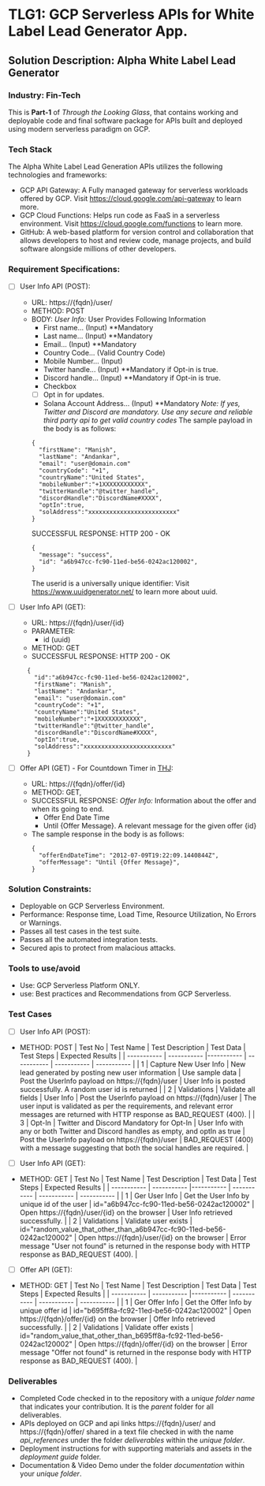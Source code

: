# TLG1: GCP Serverless APIs for White Label Lead Generator App.
## Solution Description: Alpha White Label Lead Generator
### Industry: Fin-Tech

This is **Part-1** of *Through the Looking Glass*, that contains working and deployable code and final software package for APIs built and deployed using modern serverless paradigm on GCP.

### Tech Stack
The Alpha White Label Lead Generation APIs utilizes the following technologies and frameworks:
- GCP API Gateway: A Fully managed gateway for serverless workloads offered by GCP. Visit https://cloud.google.com/api-gateway to learn more.
- GCP Cloud Functions: Helps run code as FaaS in a serverless environment. Visit https://cloud.google.com/functions to learn more.
- GitHub: A web-based platform for version control and collaboration that allows developers to host and review code, manage projects, and build software alongside millions of other developers.

### Requirement Specifications:
- [ ] User Info API (POST): 
  - URL: https://{fqdn}/user/
  - METHOD: POST
  - BODY: *User Info:* User Provides Following Information
    - First name... (Input) **Mandatory
    - Last name... (Input) **Mandatory
    - Email... (Input) **Mandatory
    - Country Code... (Valid Country Code)
    - Mobile Number... (Input)
    - Twitter handle... (Input) **Mandatory if Opt-in is true.
    - Discord handle... (Input) **Mandatory if Opt-in is true.
    - Checkbox 
    - [ ] Opt in for updates. 
    - Solana Account Address... (Input) **Mandatory
    *Note: If yes, Twitter and Discord are mandatory.*
    *Use any secure and reliable third party api to get valid country codes*
    The sample payload in the body is as follows:
    ```
    {
      "firstName": "Manish",
      "lastName": "Andankar",
      "email": "user@domain.com"
      "countryCode": "+1",
      "countryName":"United States",
      "mobileNumber":"+1XXXXXXXXXXXX",
      "twitterHandle":"@twitter_handle",
      "discordHandle":"DiscordName#XXXX",
      "optIn":true,
      "solAddress":"xxxxxxxxxxxxxxxxxxxxxxxxx"
    }
    ```
    SUCCESSFUL RESPONSE: HTTP 200 - OK
    ```
    {
      "message": "success",
      "id": "a6b947cc-fc90-11ed-be56-0242ac120002",
    }
    ```
    The userid is a universally unique identifier: Visit https://www.uuidgenerator.net/ to learn more about uuid.
    
- [ ] User Info API (GET): 
  - URL: https://{fqdn}/user/{id}
  - PARAMETER:
    - id (uuid)   
  - METHOD: GET
  - SUCCESSFUL RESPONSE: HTTP 200 - OK
  ```
    {
      "id":"a6b947cc-fc90-11ed-be56-0242ac120002",
      "firstName": "Manish",
      "lastName": "Andankar",
      "email": "user@domain.com"
      "countryCode": "+1",
      "countryName":"United States",
      "mobileNumber":"+1XXXXXXXXXXXX",
      "twitterHandle":"@twitter_handle",
      "discordHandle":"DiscordName#XXXX",
      "optIn":true,
      "solAddress":"xxxxxxxxxxxxxxxxxxxxxxxxx"
    }
    ```

- [ ] Offer API (GET) - For Countdown Timer in [THJ](https://github.com/manish-andankar/Alpha-White-Label-Lead-Generator/blob/THJ/README.md): 
  - URL: https://{fqdn}/offer/{id}
  - METHOD: GET,
  - SUCCESSFUL RESPONSE: *Offer Info:* Information about the offer and when its going to end.
    - Offer End Date Time
    - Until {Offer Message}. A relevant message for the given offer {id} 
  - The sample response in the body is as follows:
    ```
    {
      "offerEndDateTime": "2012-07-09T19:22:09.1440844Z",
      "offerMessage": "Until {Offer Message}",
    }
    ```

### Solution Constraints:
  - Deployable on GCP Serverless Environment.
  - Performance: Response time, Load Time, Resource Utilization, No Errors or Warnings.
  - Passes all test cases in the test suite.
  - Passes all the automated integration tests.
  - Secured apis to protect from malacious attacks.

### Tools to use/avoid
  - Use: GCP Serverless Platform ONLY.
  - use: Best practices and Recommendations from GCP Serverless.

### Test Cases
- [ ] User Info API (POST): 
- METHOD: POST
  | Test No | Test Name | Test Description | Test Data |  Test Steps | Expected Results |
  | ----------- | ----------- |----------- | ----------- | ----------- | ----------- |
  | 1 | Capture New User Info | New lead generated by posting new user information | Use sample data | Post the UserInfo payload on https://{fqdn}/user  | User Info is posted successfully. A random user id is returned |
  | 2 | Validations | Validate all fields | User Info | Post the UserInfo payload on https://{fqdn}/user  | The user input is validated as per the requirements, and relevant error messages are returned with HTTP response as BAD_REQUEST (400). |
  | 3 | Opt-In | Twitter and Discord Mandatory for Opt-In | User Info with any or both Twitter and Discord handles as empty, and optIn as true | Post the UserInfo payload on https://{fqdn}/user | BAD_REQUEST (400) with a message suggesting that both the social handles are required. |

- [ ] User Info API (GET): 
- METHOD: GET
  | Test No | Test Name | Test Description | Test Data |  Test Steps | Expected Results |
  | ----------- | ----------- |----------- | ----------- | ----------- | ----------- |
  | 1 | Ger User Info | Get the User Info by unique id of the user | id="a6b947cc-fc90-11ed-be56-0242ac120002" | Open https://{fqdn}/user/{id} on the browser | User Info retrieved successfully. |
  | 2 | Validations | Validate user exists | id="random_value_that_other_than_a6b947cc-fc90-11ed-be56-0242ac120002" | Open https://{fqdn}/user/{id} on the browser | Error message "User not found" is returned in the response body with HTTP response as BAD_REQUEST (400). |

- [ ] Offer API (GET): 
- METHOD: GET
  | Test No | Test Name | Test Description | Test Data |  Test Steps | Expected Results |
  | ----------- | ----------- |----------- | ----------- | ----------- | ----------- |
  | 1 | Ger Offer Info | Get the Offer Info by unique offer id | id="b695ff8a-fc92-11ed-be56-0242ac120002" | Open https://{fqdn}/offer/{id} on the browser | Offer Info retrieved successfully. |
  | 2 | Validations | Validate offer exists | id="random_value_that_other_than_b695ff8a-fc92-11ed-be56-0242ac120002" | Open https://{fqdn}/offer/{id} on the browser | Error message "Offer not found" is returned in the response body with HTTP response as BAD_REQUEST (400). |

### Deliverables
  - Completed Code checked in to the repository with a *unique folder name* that indicates your contribution. It is the *parent* folder for all deliverables.
  - APIs deployed on GCP and api links https://{fqdn}/user/ and https://{fqdn}/offer/ shared in a text file checked in with the name *api_references* under the folder *deliverables* within the *unique folder*.
  - Deployment instructions for with supporting materials and assets in the *deployment guide* folder.
  - Documentation & Video Demo under the folder *documentation* within your *unique folder*. 
